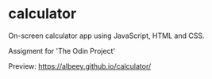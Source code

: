# calculator

On-screen calculator app using JavaScript, HTML and CSS. 

Assigment for 'The Odin Project'

Preview: https://albeey.github.io/calculator/